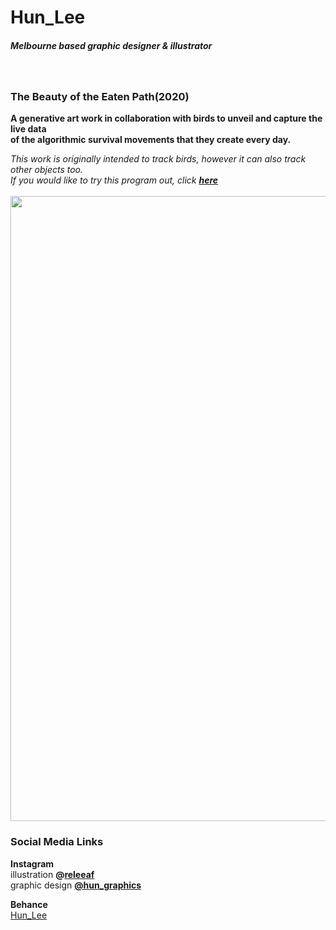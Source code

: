 # Hun_Lee
##### Melbourne based graphic designer &amp; illustrator
<br/>

### The Beauty of the Eaten Path(2020)
**A generative art work in collaboration with birds to unveil and capture the live data<br/>
of the algorithmic survival movements that they create every day. <br/>**

*This work is originally intended to track birds, however it can also track other objects too.<br/>
If you would like to try this program out, click **[here](https://hunoong.github.io/Hun_Lee/The_Beauty_of_the_Eaten_Path/)***
<br/>
<br/>
<img src="https://hunoong.github.io/Hun_Lee/The_Beauty_of_the_Eaten_Path_poster.png" width="1000"><br/>


### Social Media Links
**Instagram** <br/> 
illustration **@[releeaf](https://www.instagram.com/releeaf/)** <br/>
graphic design **[@hun_graphics](https://www.instagram.com/hun_graphics/)** <br/>

**Behance**<br/>
[Hun_Lee](https://www.behance.net/hun_lee)

